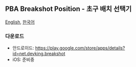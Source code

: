 ## PBA Breakshot Position - 초구 배치 선택기

[English](//breakshot.devking.net/download/), [한국어](//breakshot.devking.net/download/index.ko-kr.md)

### 다운로드

- 안드로이드: https://play.google.com/store/apps/details?id=net.devking.breakshot
- iOS: 준비중